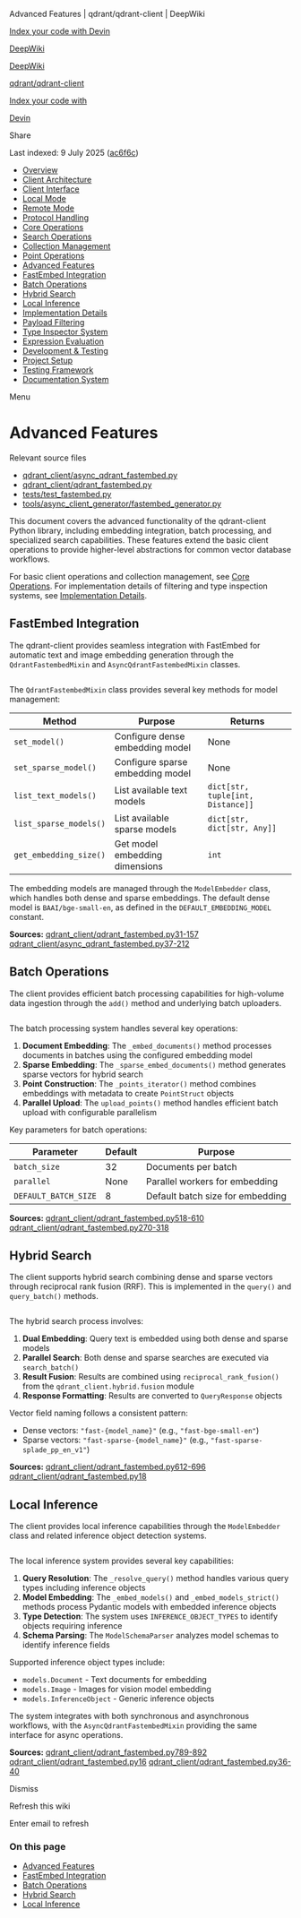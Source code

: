 Advanced Features | qdrant/qdrant-client | DeepWiki

[Index your code with Devin](private-repo.md)

[DeepWiki](https://deepwiki.com)

[DeepWiki](.md)

[qdrant/qdrant-client](https://github.com/qdrant/qdrant-client "Open repository")

[Index your code with](private-repo.md)

[Devin](private-repo.md)

Share

Last indexed: 9 July 2025 ([ac6f6c](https://github.com/qdrant/qdrant-client/commits/ac6f6cd2))

- [Overview](qdrant/qdrant-client/1-overview.md)
- [Client Architecture](qdrant/qdrant-client/2-client-architecture.md)
- [Client Interface](qdrant/qdrant-client/2.1-client-interface.md)
- [Local Mode](qdrant/qdrant-client/2.2-local-mode.md)
- [Remote Mode](qdrant/qdrant-client/2.3-remote-mode.md)
- [Protocol Handling](qdrant/qdrant-client/2.4-protocol-handling.md)
- [Core Operations](qdrant/qdrant-client/3-core-operations.md)
- [Search Operations](qdrant/qdrant-client/3.1-search-operations.md)
- [Collection Management](qdrant/qdrant-client/3.2-collection-management.md)
- [Point Operations](qdrant/qdrant-client/3.3-point-operations.md)
- [Advanced Features](qdrant/qdrant-client/4-advanced-features.md)
- [FastEmbed Integration](qdrant/qdrant-client/4.1-fastembed-integration.md)
- [Batch Operations](qdrant/qdrant-client/4.2-batch-operations.md)
- [Hybrid Search](qdrant/qdrant-client/4.3-hybrid-search.md)
- [Local Inference](qdrant/qdrant-client/4.4-local-inference.md)
- [Implementation Details](qdrant/qdrant-client/5-implementation-details.md)
- [Payload Filtering](qdrant/qdrant-client/5.1-payload-filtering.md)
- [Type Inspector System](qdrant/qdrant-client/5.2-type-inspector-system.md)
- [Expression Evaluation](qdrant/qdrant-client/5.3-expression-evaluation.md)
- [Development & Testing](qdrant/qdrant-client/6-development-and-testing.md)
- [Project Setup](qdrant/qdrant-client/6.1-project-setup.md)
- [Testing Framework](qdrant/qdrant-client/6.2-testing-framework.md)
- [Documentation System](qdrant/qdrant-client/6.3-documentation-system.md)

Menu

# Advanced Features

Relevant source files

- [qdrant\_client/async\_qdrant\_fastembed.py](https://github.com/qdrant/qdrant-client/blob/ac6f6cd2/qdrant_client/async_qdrant_fastembed.py)
- [qdrant\_client/qdrant\_fastembed.py](https://github.com/qdrant/qdrant-client/blob/ac6f6cd2/qdrant_client/qdrant_fastembed.py)
- [tests/test\_fastembed.py](https://github.com/qdrant/qdrant-client/blob/ac6f6cd2/tests/test_fastembed.py)
- [tools/async\_client\_generator/fastembed\_generator.py](https://github.com/qdrant/qdrant-client/blob/ac6f6cd2/tools/async_client_generator/fastembed_generator.py)

This document covers the advanced functionality of the qdrant-client Python library, including embedding integration, batch processing, and specialized search capabilities. These features extend the basic client operations to provide higher-level abstractions for common vector database workflows.

For basic client operations and collection management, see [Core Operations](qdrant/qdrant-client/3-core-operations.md). For implementation details of filtering and type inspection systems, see [Implementation Details](qdrant/qdrant-client/5-implementation-details.md).

## FastEmbed Integration

The qdrant-client provides seamless integration with FastEmbed for automatic text and image embedding generation through the `QdrantFastembedMixin` and `AsyncQdrantFastembedMixin` classes.

```
```

The `QdrantFastembedMixin` class provides several key methods for model management:

| Method                 | Purpose                          | Returns                           |
| ---------------------- | -------------------------------- | --------------------------------- |
| `set_model()`          | Configure dense embedding model  | None                              |
| `set_sparse_model()`   | Configure sparse embedding model | None                              |
| `list_text_models()`   | List available text models       | `dict[str, tuple[int, Distance]]` |
| `list_sparse_models()` | List available sparse models     | `dict[str, dict[str, Any]]`       |
| `get_embedding_size()` | Get model embedding dimensions   | `int`                             |

The embedding models are managed through the `ModelEmbedder` class, which handles both dense and sparse embeddings. The default dense model is `BAAI/bge-small-en`, as defined in the `DEFAULT_EMBEDDING_MODEL` constant.

**Sources:** [qdrant\_client/qdrant\_fastembed.py31-157](https://github.com/qdrant/qdrant-client/blob/ac6f6cd2/qdrant_client/qdrant_fastembed.py#L31-L157) [qdrant\_client/async\_qdrant\_fastembed.py37-212](https://github.com/qdrant/qdrant-client/blob/ac6f6cd2/qdrant_client/async_qdrant_fastembed.py#L37-L212)

## Batch Operations

The client provides efficient batch processing capabilities for high-volume data ingestion through the `add()` method and underlying batch uploaders.

```
```

The batch processing system handles several key operations:

1. **Document Embedding**: The `_embed_documents()` method processes documents in batches using the configured embedding model
2. **Sparse Embedding**: The `_sparse_embed_documents()` method generates sparse vectors for hybrid search
3. **Point Construction**: The `_points_iterator()` method combines embeddings with metadata to create `PointStruct` objects
4. **Parallel Upload**: The `upload_points()` method handles efficient batch upload with configurable parallelism

Key parameters for batch operations:

| Parameter            | Default | Purpose                          |
| -------------------- | ------- | -------------------------------- |
| `batch_size`         | 32      | Documents per batch              |
| `parallel`           | None    | Parallel workers for embedding   |
| `DEFAULT_BATCH_SIZE` | 8       | Default batch size for embedding |

**Sources:** [qdrant\_client/qdrant\_fastembed.py518-610](https://github.com/qdrant/qdrant-client/blob/ac6f6cd2/qdrant_client/qdrant_fastembed.py#L518-L610) [qdrant\_client/qdrant\_fastembed.py270-318](https://github.com/qdrant/qdrant-client/blob/ac6f6cd2/qdrant_client/qdrant_fastembed.py#L270-L318)

## Hybrid Search

The client supports hybrid search combining dense and sparse vectors through reciprocal rank fusion (RRF). This is implemented in the `query()` and `query_batch()` methods.

```
```

The hybrid search process involves:

1. **Dual Embedding**: Query text is embedded using both dense and sparse models
2. **Parallel Search**: Both dense and sparse searches are executed via `search_batch()`
3. **Result Fusion**: Results are combined using `reciprocal_rank_fusion()` from the `qdrant_client.hybrid.fusion` module
4. **Response Formatting**: Results are converted to `QueryResponse` objects

Vector field naming follows a consistent pattern:

- Dense vectors: `"fast-{model_name}"` (e.g., `"fast-bge-small-en"`)
- Sparse vectors: `"fast-sparse-{model_name}"` (e.g., `"fast-sparse-splade_pp_en_v1"`)

**Sources:** [qdrant\_client/qdrant\_fastembed.py612-696](https://github.com/qdrant/qdrant-client/blob/ac6f6cd2/qdrant_client/qdrant_fastembed.py#L612-L696) [qdrant\_client/qdrant\_fastembed.py18](https://github.com/qdrant/qdrant-client/blob/ac6f6cd2/qdrant_client/qdrant_fastembed.py#L18-L18)

## Local Inference

The client provides local inference capabilities through the `ModelEmbedder` class and related inference object detection systems.

```
```

The local inference system provides several key capabilities:

1. **Query Resolution**: The `_resolve_query()` method handles various query types including inference objects
2. **Model Embedding**: The `_embed_models()` and `_embed_models_strict()` methods process Pydantic models with embedded inference objects
3. **Type Detection**: The system uses `INFERENCE_OBJECT_TYPES` to identify objects requiring inference
4. **Schema Parsing**: The `ModelSchemaParser` analyzes model schemas to identify inference fields

Supported inference object types include:

- `models.Document` - Text documents for embedding
- `models.Image` - Images for vision model embedding
- `models.InferenceObject` - Generic inference objects

The system integrates with both synchronous and asynchronous workflows, with the `AsyncQdrantFastembedMixin` providing the same interface for async operations.

**Sources:** [qdrant\_client/qdrant\_fastembed.py789-892](https://github.com/qdrant/qdrant-client/blob/ac6f6cd2/qdrant_client/qdrant_fastembed.py#L789-L892) [qdrant\_client/qdrant\_fastembed.py16](https://github.com/qdrant/qdrant-client/blob/ac6f6cd2/qdrant_client/qdrant_fastembed.py#L16-L16) [qdrant\_client/qdrant\_fastembed.py36-40](https://github.com/qdrant/qdrant-client/blob/ac6f6cd2/qdrant_client/qdrant_fastembed.py#L36-L40)

Dismiss

Refresh this wiki

Enter email to refresh

### On this page

- [Advanced Features](#advanced-features.md)
- [FastEmbed Integration](#fastembed-integration.md)
- [Batch Operations](#batch-operations.md)
- [Hybrid Search](#hybrid-search.md)
- [Local Inference](#local-inference.md)
